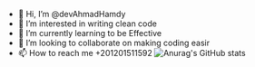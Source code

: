 - 👋 Hi, I’m @devAhmadHamdy
- 👀 I’m interested in writing clean code
- 🌱 I’m currently learning to be Effective 
- 💞️ I’m looking to collaborate on making coding easir 
- 📫 How to reach me +201201511592
![Anurag's GitHub stats](https://github-readme-stats.vercel.app/api?username=devAhmadHamdy&theme=dark&show_icons=true)


<!---
devAhmadHamdy/devAhmadHamdy is a ✨ special ✨ repository because its `README.md` (this file) appears on your GitHub profile.
You can click the Preview link to take a look at your changes.
--->

